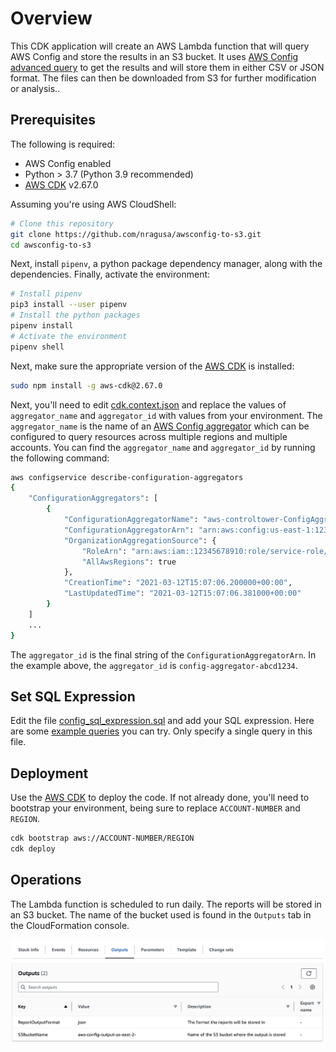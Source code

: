 # Overview

This CDK application will create an AWS Lambda function that will query AWS Config and store the results in an S3 bucket. It uses [AWS Config advanced query](https://docs.aws.amazon.com/config/latest/developerguide/querying-AWS-resources.html) to get the results and will store them in either CSV or JSON format. The files can then be downloaded from S3 for further modification or analysis..

## Prerequisites

The following is required:

* AWS Config enabled
* Python > 3.7 (Python 3.9 recommended)
* [AWS CDK](https://aws.amazon.com/cdk/) v2.67.0

Assuming you're using AWS CloudShell:

```bash
# Clone this repository
git clone https://github.com/nragusa/awsconfig-to-s3.git
cd awsconfig-to-s3
```

Next, install `pipenv`, a python package dependency manager, along with the dependencies. Finally, activate the environment:

```bash
# Install pipenv
pip3 install --user pipenv
# Install the python packages
pipenv install
# Activate the environment
pipenv shell
```

Next, make sure the appropriate version of the [AWS CDK](https://aws.amazon.com/cdk/) is installed:

```bash
sudo npm install -g aws-cdk@2.67.0
```

Next, you'll need to edit [cdk.context.json](cdk.context.json) and replace the values of `aggregator_name` and `aggregator_id`
with values from your environment. The `aggregator_name` is the name of an [AWS Config aggregator](https://docs.aws.amazon.com/config/latest/developerguide/aggregate-data.html)
which can be configured to query resources across multiple regions and multiple accounts. You can find the `aggregator_name`
and `aggregator_id` by running the following command:

```bash
aws configservice describe-configuration-aggregators   
{
    "ConfigurationAggregators": [
        {
            "ConfigurationAggregatorName": "aws-controltower-ConfigAggregatorForOrganizations",
            "ConfigurationAggregatorArn": "arn:aws:config:us-east-1:12345678910:config-aggregator/config-aggregator-abcd1234",
            "OrganizationAggregationSource": {
                "RoleArn": "arn:aws:iam::12345678910:role/service-role/AWSControlTowerConfigAggregatorRoleForOrganizations",
                "AllAwsRegions": true
            },
            "CreationTime": "2021-03-12T15:07:06.200000+00:00",
            "LastUpdatedTime": "2021-03-12T15:07:06.381000+00:00"
        }
    ]
    ...
}
```

The `aggregator_id` is the final string of the `ConfigurationAggregatorArn`. In the example above, the `aggregator_id` is `config-aggregator-abcd1234`.

## Set SQL Expression

Edit the file [config_sql_expression.sql](functions/config_sql_expression.sql) and add your SQL expression. Here are some [example queries](https://docs.aws.amazon.com/config/latest/developerguide/example-query.html) you can try. Only specify a single query in this file.

## Deployment

Use the [AWS CDK](https://aws.amazon.com/cdk/) to deploy the code. If not already done, you'll need to bootstrap your environment, being sure to replace `ACCOUNT-NUMBER` and `REGION`.

```bash
cdk bootstrap aws://ACCOUNT-NUMBER/REGION
cdk deploy
```

## Operations

The Lambda function is scheduled to run daily. The reports will be stored in an S3 bucket. The name of the bucket used is found in the `Outputs` tab in the CloudFormation console.

![outputs](images/outputs.png)

